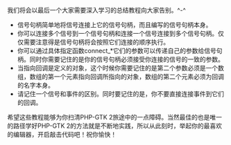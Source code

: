 我们将会以最后一个大家需要深入学习的总结教程向大家告别。^-^

* 信号句柄简单地将信号连接上它的信号句柄，而且编写的信号句柄本身。
* 你可以连接多个信号到一个信号句柄和连接一个信号连接到多个信号句柄。仅仅需要注意得是信号句柄将会按照它们连接的顺序执行。
* 你可以通过具体指定函数connect_*它们的参数可以传递自己的参数给信号句柄。同时你需要记住的是你的信号句柄必须接受你连接的信号的一致的参数。
* 当指向回调是定义的对象，这个时候你需要记住的是第二个参数必须是一个数组，数组的第一个元素指向回调所指向的对象，数组的第二个元素必须为回调的名字本身。
* 请记住一个信号和事件的区别。同时要记住的是，你不要直接连接事件到它们的回调。

希望这些教程能够为你扫清PHP-GTK 2旅途中的一点障碍。当然最佳的也是唯一的路径学好PHP-GTK 2的方法就是不断地实践，所以从此刻时，举起你的最喜欢的编辑器，开启敲击代码吧！祝你愉快！